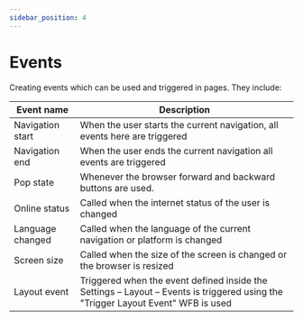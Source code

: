 ```yaml
---
sidebar_position: 4
---
```

# Events

Creating events which can be used and triggered in pages. They include:

| Event name | Description |
| --- | --- |
| Navigation start | When the user starts the current navigation, all events here are triggered |
| Navigation end | When the user ends the current navigation all events are triggered |
| Pop state | Whenever the browser forward and backward buttons are used. |
| Online status | Called when the internet status of the user is changed |
| Language changed | Called when the language of the current navigation or platform is changed |
| Screen size | Called when the size of the screen is changed or the browser is resized |
| Layout event | Triggered when the event defined inside the Settings – Layout – Events is triggered using the "Trigger Layout Event" WFB is used |
